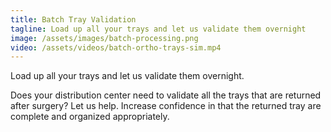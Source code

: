 ```yaml
---
title: Batch Tray Validation
tagline: Load up all your trays and let us validate them overnight
image: /assets/images/batch-processing.png
video: /assets/videos/batch-ortho-trays-sim.mp4
---
```


Load up all your trays and let us validate them overnight.

Does your distribution center need to validate all the trays that are returned
after surgery? Let us help. Increase confidence in that the returned tray are
complete and organized appropriately.
